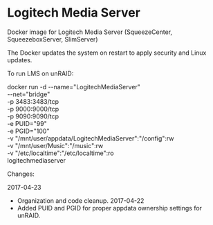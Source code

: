 # Logitech Media Server

Docker image for Logitech Media Server (SqueezeCenter, SqueezeboxServer, SlimServer)

The Docker updates the system on restart to apply security and Linux updates.

To run LMS on unRAID:

docker run -d --name="LogitechMediaServer" \
--net="bridge" \
-p 3483:3483/tcp \
-p 9000:9000/tcp \
-p 9090:9090/tcp \
-e PUID="99" \
-e PGID="100" \
-v "/mnt/user/appdata/LogitechMediaServer":"/config":rw \
-v "/mnt/user/Music":"/music":rw \
-v "/etc/localtime":"/etc/localtime":ro \
logitechmediaserver

Changes:

2017-04-23
- Organization and code cleanup.
2017-04-22
- Added PUID and PGID for proper appdata ownership settings for unRAID.
